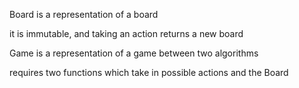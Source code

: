 
Board is a representation of a board

it is immutable, and taking an action returns a new board

Game is a representation of a game between two algorithms

requires two functions which take in possible actions and the Board
